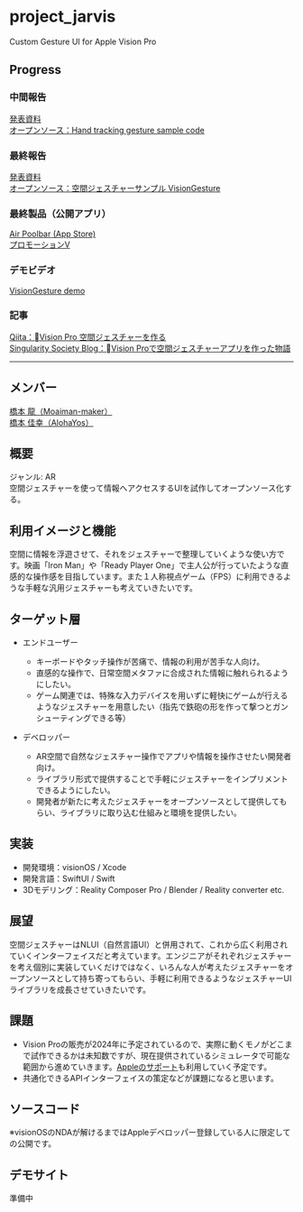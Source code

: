 # project_jarvis
Custom Gesture UI for Apple Vision Pro
## Progress
### 中間報告
[発表資料](https://github.com/AlohaYos/ProjectJarvis/blob/main/BootCamp001中間.pdf)  
[オープンソース：Hand tracking gesture sample code](https://github.com/AlohaYos/ProjectJarvis/tree/main/HandTrackingDemo)  
### 最終報告
[発表資料](https://github.com/AlohaYos/ProjectJarvis/blob/main/BootCamp001最終.pdf)  
[オープンソース：空間ジェスチャーサンプル VisionGesture](https://github.com/AlohaYos/VisionGesture)

### 最終製品（公開アプリ）
[Air Poolbar (App Store)](https://apps.apple.com/us/app/air-poolbar/id6473489849)  
[プロモーションV](https://youtu.be/-KGQhV8TA-Q)  

### デモビデオ
[VisionGesture demo](https://www.youtube.com/watch?v=-j5wBexSdOw)  

### 記事
[Qiita：Vision Pro 空間ジェスチャーを作る](https://qiita.com/AlohaYos/items/aa7a6b0190d35a275e63)  
[Singularity Society Blog：Vision Proで空間ジェスチャーアプリを作った物語](https://singularitysociety.org/articles/blog/2024-03-15-jarvis-airpoolbar/)  

---

## メンバー
[橋本 龍（Moaiman-maker）](https://github.com/Moaiman-maker)  
[橋本 佳幸（AlohaYos）](https://github.com/AlohaYos)

## 概要
ジャンル: AR  
空間ジェスチャーを使って情報へアクセスするUIを試作してオープンソース化する。

## 利用イメージと機能
空間に情報を浮遊させて、それをジェスチャーで整理していくような使い方です。映画「Iron Man」や「Ready Player One」で主人公が行っていたような直感的な操作感を目指しています。また１人称視点ゲーム（FPS）に利用できるような手軽な汎用ジェスチャーも考えていきたいです。

## ターゲット層
- エンドユーザー
    - キーボードやタッチ操作が苦痛で、情報の利用が苦手な人向け。
    - 直感的な操作で、日常空間メタファに合成された情報に触れられるようにしたい。
    - ゲーム関連では、特殊な入力デバイスを用いずに軽快にゲームが行えるようなジェスチャーを用意したい（指先で鉄砲の形を作って撃つとガンシューティングできる等）

- デベロッパー
    - AR空間で自然なジェスチャー操作でアプリや情報を操作させたい開発者向け。
    - ライブラリ形式で提供することで手軽にジェスチャーをインプリメントできるようにしたい。
    - 開発者が新たに考えたジェスチャーをオープンソースとして提供してもらい、ライブラリに取り込む仕組みと環境を提供したい。

## 実装
- 開発環境：visionOS / Xcode
- 開発言語：SwiftUI / Swift
- 3Dモデリング：Reality Composer Pro / Blender / Reality converter etc.

## 展望
空間ジェスチャーはNLUI（自然言語UI）と併用されて、これから広く利用されていくインターフェイスだと考えています。エンジニアがそれぞれジェスチャーを考え個別に実装していくだけではなく、いろんな人が考えたジェスチャーをオープンソースとして持ち寄ってもらい、手軽に利用できるようなジェスチャーUIライブラリを成長させていきたいです。

## 課題
- Vision Proの販売が2024年に予定されているので、実際に動くモノがどこまで試作できるかは未知数ですが、現在提供されているシミュレータで可能な範囲から進めていきます。[Appleのサポート](https://developer.apple.com/visionos/work-with-apple/)も利用していく予定です。
- 共通化できるAPIインターフェイスの策定などが課題になると思います。

## ソースコード
※visionOSのNDAが解けるまではAppleデベロッパー登録している人に限定しての公開です。

## デモサイト
準備中
